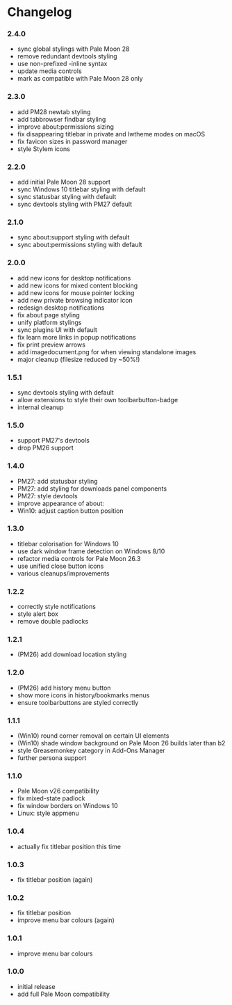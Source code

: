 # Changelog

### 2.4.0
- sync global stylings with Pale Moon 28
- remove redundant devtools styling
- use non-prefixed -inline syntax
- update media controls
- mark as compatible with Pale Moon 28 only

### 2.3.0
- add PM28 newtab styling
- add tabbrowser findbar styling
- improve about:permissions sizing
- fix disappearing titlebar in private and lwtheme modes on macOS
- fix favicon sizes in password manager
- style Stylem icons

### 2.2.0
- add initial Pale Moon 28 support
- sync Windows 10 titlebar styling with default
- sync statusbar styling with default
- sync devtools styling with PM27 default

### 2.1.0
- sync about:support styling with default
- sync about:permissions styling with default

### 2.0.0
- add new icons for desktop notifications
- add new icons for mixed content blocking
- add new icons for mouse pointer locking
- add new private browsing indicator icon
- redesign desktop notifications
- fix about page styling
- unify platform stylings
- sync plugins UI with default
- fix learn more links in popup notifications
- fix print preview arrows
- add imagedocument.png for when viewing standalone images
- major cleanup (filesize reduced by ~50%!)

### 1.5.1
- sync devtools styling with default
- allow extensions to style their own toolbarbutton-badge
- internal cleanup

### 1.5.0
- support PM27's devtools
- drop PM26 support

### 1.4.0
- PM27: add statusbar styling
- PM27: add styling for downloads panel components
- PM27: style devtools
- improve appearance of about:
- Win10: adjust caption button position

### 1.3.0
- titlebar colorisation for Windows 10
- use dark window frame detection on Windows 8/10
- refactor media controls for Pale Moon 26.3
- use unified close button icons
- various cleanups/improvements

### 1.2.2
- correctly style notifications
- style alert box
- remove double padlocks

### 1.2.1
- (PM26) add download location styling

### 1.2.0
- (PM26) add history menu button
- show more icons in history/bookmarks menus
- ensure toolbarbuttons are styled correctly

### 1.1.1
- (Win10) round corner removal on certain UI elements
- (Win10) shade window background on Pale Moon 26 builds later than b2
- style Greasemonkey category in Add-Ons Manager
- further persona support

### 1.1.0
- Pale Moon v26 compatibility
- fix mixed-state padlock
- fix window borders on Windows 10
- Linux: style appmenu

### 1.0.4
- actually fix titlebar position this time

### 1.0.3
- fix titlebar position (again)

### 1.0.2
- fix titlebar position
- improve menu bar colours (again)

### 1.0.1
- improve menu bar colours

### 1.0.0
- initial release
- add full Pale Moon compatibility